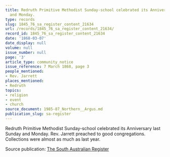 ```yaml
---
title: Redruth Primitive Methodist Sunday-school celebrated its Anniversary last Sunday
  and Monday.
type: records
slug: 1845_76_sa_register_content_21634
url: /records/1845_76_sa_register_content_21634/
record_id: 1845_76_sa_register_content_21634
date: '1868-03-07'
date_display: null
volume: null
issue_number: null
page: '3'
article_type: community_notice
issue_reference: 7 March 1868, page 3
people_mentioned:
- Rev. Jarrett
places_mentioned:
- Redruth
topics:
- religion
- event
- church
source_document: 1985-87_Northern__Argus.md
publication_slug: sa-register
---
```


Redruth Primitive Methodist Sunday-school celebrated its Anniversary last Sunday and Monday.  Rev. Jarrett preached to good congregations.  Collections were almost as much as last year.

Source publication: [The South Australian Register](/publications/sa-register/)
